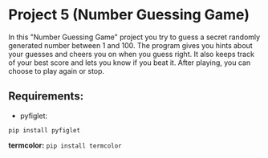 # Project 5 (Number Guessing Game)

In this "Number Guessing Game" project you try to guess a secret randomly generated number between 1 and 100. The program gives you hints about your guesses and cheers you on when you guess right. It also keeps track of your best score and lets you know if you beat it. After playing, you can choose to play again or stop.


## Requirements:
* pyfiglet:
 ```
pip install pyfiglet
```

**termcolor:** `pip install termcolor`
